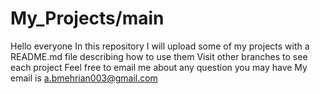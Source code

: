 # My_Projects/main

Hello everyone
In this repository I will upload some of my projects with a README.md file describing how to use them
Visit other branches to see each project
Feel free to email me about any question you may have
My email is a.bmehrian003@gmail.com
